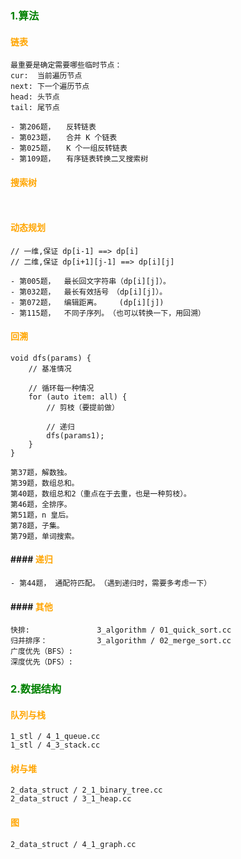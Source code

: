 ### <font color=green>1.算法</font>
#### <font color=orange>链表</font>
```
最重要是确定需要哪些临时节点：
cur:  当前遍历节点
next: 下一个遍历节点
head: 头节点
tail: 尾节点

```
```
- 第206题，　　反转链表
- 第023题，　　合并 K 个链表
- 第025题，　　K 个一组反转链表
- 第109题，　　有序链表转换二叉搜索树

```

#### <font color=orange>搜索树</font>
```


```

#### <font color=orange>动态规划</font>
```
// 一维,保证 dp[i-1] ==> dp[i]
// 二维,保证 dp[i+1][j-1] ==> dp[i][j]

- 第005题，  最长回文字符串（dp[i][j]）。
- 第032题，  最长有效括号　（dp[i][j]）。
- 第072题，  编辑距离。    (dp[i][j])
- 第115题，  不同子序列。　（也可以转换一下，用回溯）
```

#### <font color=orange>回溯</font>
```
void dfs(params) {
    // 基准情况
    
    // 循环每一种情况
    for (auto item: all) {
        // 剪枝（要提前做）
        
        // 递归
        dfs(params1);
    }
}

第37题，解数独。
第39题，数组总和。
第40题，数组总和2（重点在于去重，也是一种剪枝）。
第46题，全排序。
第51题，n 皇后。
第78题，子集。
第79题，单词搜索。
```
#### #### <font color=orange>递归</font>
```
- 第44题， 通配符匹配。　（遇到递归时，需要多考虑一下）
```

#### #### <font color=orange>其他</font>
```
快排:               3_algorithm / 01_quick_sort.cc
归并排序：           3_algorithm / 02_merge_sort.cc
广度优先（BFS）:
深度优先（DFS）:

```

### <font color=green>2.数据结构</font>
#### <font color=orange>队列与栈</font>
```
1_stl / 4_1_queue.cc
1_stl / 4_3_stack.cc

```

#### <font color=orange>树与堆</font>
```
2_data_struct / 2_1_binary_tree.cc
2_data_struct / 3_1_heap.cc
```

#### <font color=orange>图</font>
```
2_data_struct / 4_1_graph.cc
```